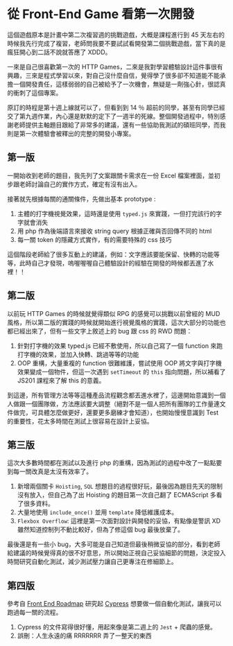 # 從 Front-End Game 看第一次開發

這個遊戲原本是計畫中第二次複習週的挑戰遊戲，大概是課程進行到 45 天左右的時候我先行完成了複習，老師問我要不要試試看開發第二個挑戰遊戲，當下真的是瘋狂開心到二話不說就答應了 XDDD。

一來是自己很喜歡第一次的 HTTP Games，二來是我對學習體驗設計這件事很有興趣，三來是程式學習以來，對自己沒什麼自信，覺得學了很多卻不知道能不能承擔一個開發責任，這樣弱弱的自己被給予了一次機會，無疑是一劑強心針，很認真的衝刺了這個專案。

原訂的時程是第十週上線就可以了，但看到到 14 ％ 超前的同學，甚至有同學已經交了第九週作業，內心還是默默的定下了一週半的死線。整個開發過程中，特別感謝老師提供主軸題目跟給了非常多的建議，還有一些協助我測試的碩班同學，而我則是第一次體驗會被釋出的完整的開發小專案。

## 第一版
一開始收到老師的題目，我先列了文案跟關卡需求在一份 Excel 檔案裡面，並初步跟老師討論自己的實作方式，確定有沒有出入。

接著就先根據每關的通關條件，先做出基本 prototype : 
1. 主體的打字機視覺效果，這時還是使用 `typed.js` 來實踐，一但打完該行的字字就會消失
2. 用 php 作為後端語言來接收 string query 根據正確與否回傳不同的 html 
3. 每一關 token 的隱藏方式實作，有的需要特殊的 css 技巧

這個階段老師給了很多互動上的建議，例如：文字應該要能保留、快轉的功能等等，此時自己才發現，嗚喔喔喔自己體驗設計的經驗在開發的時候都丟進了水裡！！

## 第二版
以前玩 HTTP Games 的時候就覺得類似 RPG 的感覺可以挑戰以前曾經的 MUD 風格，所以第二版的實踐的時候就開始進行視覺風格的實踐，這次大部分的功能也都已經出來了，但有一些文字上敘述上的 bug 跟 css 的 RWD 問題：

1. 針對打字機的效果 typed.js 已經不敷使用，所以自己寫了一個 function 來跑打字機的效果，並加入快轉、跳過等等的功能
2. OOP 重構，大量重複的 function 很難維護，嘗試使用 OOP 將文字與打字機效果變成一個物件，但這一次遇到 `setTimeout` 的 `this` 指向問題，所以補看了 JS201 課程來了解 this 的意義。

到這邊，所有管理方法等等這種產品流程觀念都丟進水裡了，這邊開始意識到一個人做跟一個團隊做，方法應該要大調整（絕對不是一個人把所有團隊的工作量連文件做完，可具體怎麼做更好，還要更多磨練才會知道），也開始慢慢意識到 Test 的重要性，花太多時間在測試上很容易在設計上妥協。

## 第三版
這次大多數時間都在測試以及進行 php 的重構，因為測試的過程中改了一點點要到每一關改真是太沒有效率了。

1. 新增兩個關卡 `Hoisting`, `SQL` 想題目的過程很好玩，最後因為題目先天的限制沒有放入，但自己為了出 Hoisting 的題目第一次自己翻了 ECMAScript 多看了很多資料。
2. 大量地使用 `include_once()` 並用 `template` 降低維護成本。
2. `Flexbox Overflow`: 這裡是第一次面對設計與開發的妥協，有點像是警訊 XD 雖然知道控制列不動比較好，但為了修這個 bug 最後放棄了。 

最後還是有一些小 bug，大多可能是自己知道但最後稍微妥協的部分，看到老師給建議的時候覺得真的很不好意思，所以開始正視自己妥協細節的問題，決定投入時間研究自動化測試，減少測試壓力讓自己更專注在修細節上。

## 第四版
參考自 [Front End Roadmap](https://github.com/goodjack/developer-roadmap-chinese) 研究起 [Cypress](https://docs.cypress.io/guides/getting-started/writing-your-first-test.html#Add-a-test-file) 想要做一個自動化測試，讓我可以跑過每一關的流程。

1. Cypress 的文件寫得很好懂，用起來像是第二週上的 `Jest` + 爬蟲的感覺。
2. 誤刪：人生永遠的痛 RRRRRRR 弄了一整天的東西